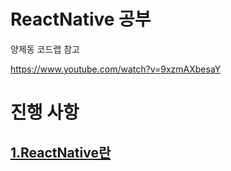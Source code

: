 # ReactNative 공부
양제동 코드랩 참고

https://www.youtube.com/watch?v=9xzmAXbesaY

# 진행 사항
## [1.ReactNative란](./doc/1.ReactNative란.md)
